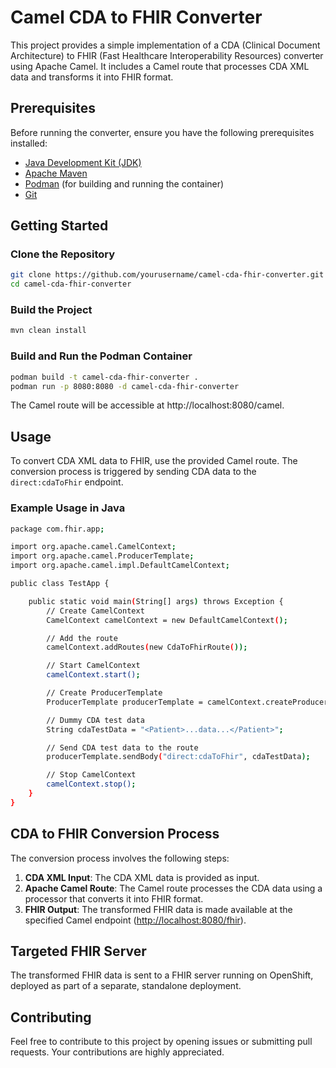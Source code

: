 # Camel CDA to FHIR Converter

This project provides a simple implementation of a CDA (Clinical Document Architecture) to FHIR (Fast Healthcare Interoperability Resources) converter using Apache Camel. It includes a Camel route that processes CDA XML data and transforms it into FHIR format.

## Prerequisites

Before running the converter, ensure you have the following prerequisites installed:

- [Java Development Kit (JDK)](https://adoptopenjdk.net/)
- [Apache Maven](https://maven.apache.org/)
- [Podman](https://podman.io/) (for building and running the container)
- [Git](https://git-scm.com/)

## Getting Started

### Clone the Repository

```bash
git clone https://github.com/yourusername/camel-cda-fhir-converter.git
cd camel-cda-fhir-converter
```

### Build the Project

```bash
mvn clean install
```

### Build and Run the Podman Container

```bash
podman build -t camel-cda-fhir-converter .
podman run -p 8080:8080 -d camel-cda-fhir-converter
```

The Camel route will be accessible at http://localhost:8080/camel.

## Usage 

To convert CDA XML data to FHIR, use the provided Camel route. The conversion process is triggered by sending CDA data to the `direct:cdaToFhir` endpoint.

### Example Usage in Java

```bash
package com.fhir.app;

import org.apache.camel.CamelContext;
import org.apache.camel.ProducerTemplate;
import org.apache.camel.impl.DefaultCamelContext;

public class TestApp {

    public static void main(String[] args) throws Exception {
        // Create CamelContext
        CamelContext camelContext = new DefaultCamelContext();

        // Add the route
        camelContext.addRoutes(new CdaToFhirRoute());

        // Start CamelContext
        camelContext.start();

        // Create ProducerTemplate
        ProducerTemplate producerTemplate = camelContext.createProducerTemplate();

        // Dummy CDA test data
        String cdaTestData = "<Patient>...data...</Patient>";

        // Send CDA test data to the route
        producerTemplate.sendBody("direct:cdaToFhir", cdaTestData);

        // Stop CamelContext
        camelContext.stop();
    }
}
```

## CDA to FHIR Conversion Process

The conversion process involves the following steps:

1. **CDA XML Input**: The CDA XML data is provided as input.
2. **Apache Camel Route**: The Camel route processes the CDA data using a processor that converts it into FHIR format.
3. **FHIR Output**: The transformed FHIR data is made available at the specified Camel endpoint ([http://localhost:8080/fhir](http://localhost:8080/fhir)).

## Targeted FHIR Server

The transformed FHIR data is sent to a FHIR server running on OpenShift, deployed as part of a separate, standalone deployment.

## Contributing

Feel free to contribute to this project by opening issues or submitting pull requests. Your contributions are highly appreciated.
